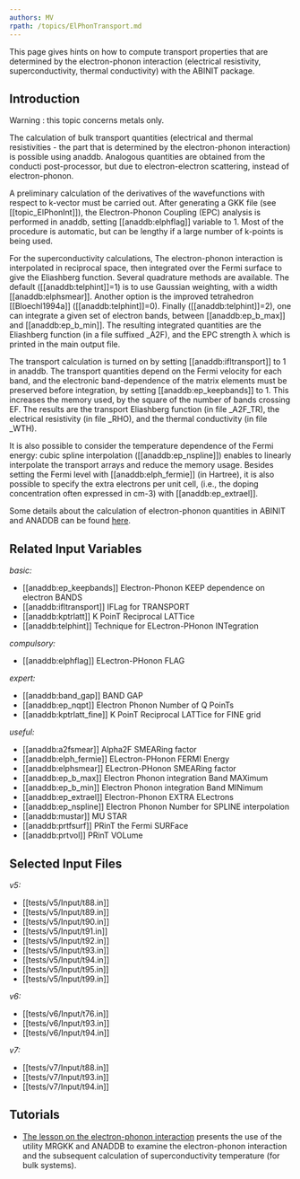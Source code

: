 ```yaml
---
authors: MV
rpath: /topics/ElPhonTransport.md
---
```

<!--
This file is automatically generated by mksite.py. All changes will be lost.
Change the input yaml files or the python code
-->

This page gives hints on how to compute transport properties that are determined by the electron-phonon
interaction (electrical resistivity, superconductivity, thermal conductivity) with the ABINIT package.

## Introduction

Warning : this topic concerns metals only.

The calculation of bulk transport quantities (electrical and thermal
resistivities - the part that is determined by the electron-phonon
interaction) is possible using anaddb. Analogous quantities are obtained from
the conducti post-processor, but due to electron-electron scattering, instead
of electron-phonon.

A preliminary calculation of the derivatives of the wavefunctions with respect
to k-vector must be carried out. After generating a GKK file (see
[[topic_ElPhonInt]]), the Electron-Phonon Coupling (EPC) analysis is performed
in anaddb, setting [[anaddb:elphflag]] variable to 1. Most of the procedure is
automatic, but can be lengthy if a large number of k-points is being used.

For the superconductivity calculations, The electron-phonon interaction is
interpolated in reciprocal space, then integrated over the Fermi surface to
give the Eliashberg function. Several quadrature methods are available. The
default ([[anaddb:telphint]]=1) is to use Gaussian weighting, with a width
[[anaddb:elphsmear]]. Another option is the improved tetrahedron
[[Bloechl1994a]] ([[anaddb:telphint]]=0). Finally ([[anaddb:telphint]]=2), one
can integrate a given set of electron bands, between [[anaddb:ep_b_max]] and
[[anaddb:ep_b_min]]. The resulting integrated quantities are the Eliashberg
function (in a file suffixed _A2F), and the EPC strength λ which is printed in
the main output file.

The transport calculation is turned on by setting [[anaddb:ifltransport]] to 1
in anaddb. The transport quantities depend on the Fermi velocity for each
band, and the electronic band-dependence of the matrix elements must be
preserved before integration, by setting [[anaddb:ep_keepbands]] to 1. This
increases the memory used, by the square of the number of bands crossing EF.
The results are the transport Eliashberg function (in file _A2F_TR), the
electrical resistivity (in file _RHO), and the thermal conductivity (in file
_WTH).

It is also possible to consider the temperature dependence of the Fermi
energy: cubic spline interpolation ([[anaddb:ep_nspline]]) enables to linearly
interpolate the transport arrays and reduce the memory usage. Besides setting
the Fermi level with [[anaddb:elph_fermie]] (in Hartree), it is also possible
to specify the extra electrons per unit cell, (i.e., the doping concentration
often expressed in cm-3) with [[anaddb:ep_extrael]].

Some details about the calculation of electron-phonon quantities in ABINIT and
ANADDB can be found [here](../documents/elphon_manual.pdf).



## Related Input Variables

*basic:*

- [[anaddb:ep_keepbands]]  Electron-Phonon KEEP dependence on electron BANDS
- [[anaddb:ifltransport]]  IFLag for TRANSPORT
- [[anaddb:kptrlatt]]  K PoinT Reciprocal LATTice
- [[anaddb:telphint]]  Technique for ELectron-PHonon INTegration
 
*compulsory:*

- [[anaddb:elphflag]]  ELectron-PHonon FLAG
 
*expert:*

- [[anaddb:band_gap]]  BAND GAP
- [[anaddb:ep_nqpt]]  Electron Phonon Number of Q PoinTs
- [[anaddb:kptrlatt_fine]]  K PoinT Reciprocal LATTice for FINE grid
 
*useful:*

- [[anaddb:a2fsmear]]  Alpha2F SMEARing factor
- [[anaddb:elph_fermie]]  ELectron-PHonon FERMI Energy
- [[anaddb:elphsmear]]  ELectron-PHonon SMEARing factor
- [[anaddb:ep_b_max]]  Electron Phonon integration Band MAXimum
- [[anaddb:ep_b_min]]  Electron Phonon integration Band MINimum
- [[anaddb:ep_extrael]]  Electron-Phonon EXTRA ELectrons
- [[anaddb:ep_nspline]]  Electron Phonon Number for SPLINE interpolation
- [[anaddb:mustar]]  MU STAR
- [[anaddb:prtfsurf]]  PRinT the Fermi SURFace
- [[anaddb:prtvol]]  PRinT VOLume
 

## Selected Input Files

*v5:*

- [[tests/v5/Input/t88.in]]
- [[tests/v5/Input/t89.in]]
- [[tests/v5/Input/t90.in]]
- [[tests/v5/Input/t91.in]]
- [[tests/v5/Input/t92.in]]
- [[tests/v5/Input/t93.in]]
- [[tests/v5/Input/t94.in]]
- [[tests/v5/Input/t95.in]]
- [[tests/v5/Input/t99.in]]
 
*v6:*

- [[tests/v6/Input/t76.in]]
- [[tests/v6/Input/t93.in]]
- [[tests/v6/Input/t94.in]]
 
*v7:*

- [[tests/v7/Input/t88.in]]
- [[tests/v7/Input/t93.in]]
- [[tests/v7/Input/t94.in]]
 

## Tutorials

* [The lesson on the electron-phonon interaction](../../tutorial/generated_files/lesson_eph.html) presents the use of the utility MRGKK and ANADDB to examine the electron-phonon interaction and the subsequent calculation of superconductivity temperature (for bulk systems).


